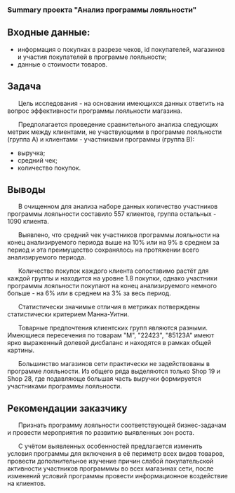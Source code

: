 ### Summary проекта "Анализ программы лояльности"


## Входные данные:

- информация о покупках в разрезе чеков, id покупателей, магазинов и участия покупателей в программе лояльности;
- данные о стоимости товаров.

## Задача

<p style="text-indent: 25px;">Цель исследования - на основании имеющихся данных ответить на вопрос эффективности программы лояльности магазина.</p>

<p style="text-indent: 25px;">Предполагается проведение сравнительного анализа следующих метрик между клиентами, не участвующими в программе лояльности (группа А) и клиентами - участниками программы (группа В):

- выручка;
- средний чек;
- количество покупок.

</p>


## Выводы


<p style="text-indent: 25px;">В очищенном для анализа наборе данных количество участников программы лояльности составило 557 клиентов, группа остальных - 1090 клиента.</p>

<p style="text-indent: 25px;">Выявлено, что средний чек участников программы лояльности на конец анализируемого периода выше на 10% или на 9% в среднем за период и эта преимущество сохранялось на протяжении всего анализируемого периода.</p>

<p style="text-indent: 25px;">Количество покупок каждого клиента сопоставимо растёт для каждой группы и находится на уровне 1.8 покупки, однако участники программы лояльности покупают на конец анализируемого немного больше - на 6% или в среднем на 3% за весь период.</p>

<p style="text-indent: 25px;">Статистически значимые отличия в метриках потверждены статистически критерием Манна-Уитни.</p>

<p style="text-indent: 25px;">Товарные предпочтения клиентских групп являются разными. Имеющиеся пересечения по товарам "М", "22423", "85123A" имеют ярко выраженный долевой дисбаланс и находятся в рамках общей картины.</p>

<p style="text-indent: 25px;">Большинство магазинов сети практически не задействованы в программе лояльности. Из общего ряда выделяются только Shop 19 и Shop 28, где подавляюще большая часть выручки формируется участниками программы лояльности.</p>

## Рекомендации заказчику

<p style="text-indent: 25px;">Признать программу лояльности соответствующей бизнес-задачам и провести мероприятия по развитию выявленных зон роста.</p>
<p style="text-indent: 25px;">С учётом выявленных особенностей предлагается изменить условия программы для включения в её периметр всех видов товаров, провести дополнительное изучение причин слабой покупательской активности участников программмы во всех магазинах сети, после изменений условий программы провести информационное воздействие на клиентов.</p>

